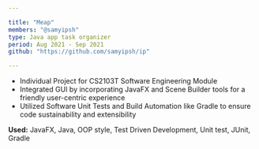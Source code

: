 ```yaml
---

title: "Meap"
members: "@samyipsh"
type: Java app task organizer
period: Aug 2021 - Sep 2021
github: "https://github.com/samyipsh/ip"

---
```


* Individual Project for CS2103T Software Engineering Module
* Integrated GUI by incorporating JavaFX and Scene Builder tools for a friendly user-centric experience
* Utilized Software Unit Tests and Build Automation like Gradle to ensure code sustainability and extensibility

**Used:** JavaFX, Java, OOP style, Test Driven Development, Unit test, JUnit, Gradle